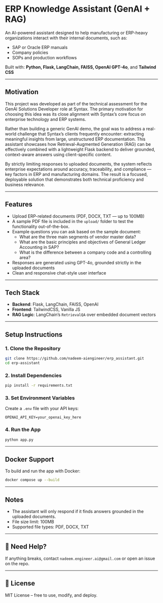 
# ERP Knowledge Assistant (GenAI + RAG)

An AI-powered assistant designed to help manufacturing or ERP-heavy organizations interact with their internal documents, such as:
- SAP or Oracle ERP manuals
- Company policies
- SOPs and production workflows

Built with: **Python, Flask, LangChain, FAISS, OpenAI GPT-4o**, and **Tailwind CSS**

---

## Motivation

This project was developed as part of the technical assessment for the GenAI Solutions Developer role at Syntax. The primary motivation for choosing this idea was its close alignment with Syntax’s core focus on enterprise technology and ERP systems.

Rather than building a generic GenAI demo, the goal was to address a real-world challenge that Syntax’s clients frequently encounter: extracting meaningful insights from large, unstructured ERP documentation. This assistant showcases how Retrieval-Augmented Generation (RAG) can be effectively combined with a lightweight Flask backend to deliver grounded, context-aware answers using client-specific content.

By strictly limiting responses to uploaded documents, the system reflects enterprise expectations around accuracy, traceability, and compliance — key factors in ERP and manufacturing domains. The result is a focused, deployable solution that demonstrates both technical proficiency and business relevance.

---

## Features

- Upload ERP-related documents (PDF, DOCX, TXT — up to 100MB)
- A sample PDF file is included in the `upload/` folder to test the functionality out-of-the-box.
- Example questions you can ask based on the sample document:
  - What are the three main segments of vendor master data?
  - What are the basic principles and objectives of General Ledger Accounting in SAP?
  - What is the difference between a company code and a controlling area?
- Responses are generated using GPT-4o, grounded strictly in the uploaded documents
- Clean and responsive chat-style user interface

---

## Tech Stack

- **Backend**: Flask, LangChain, FAISS, OpenAI
- **Frontend**: TailwindCSS, Vanilla JS
- **RAG Logic**: LangChain’s `RetrievalQA` over embedded document vectors

---

## Setup Instructions

### 1. Clone the Repository

```bash
git clone https://github.com/nadeem-aiengineer/erp_assistant.git
cd erp-assistant
```

### 2. Install Dependencies

```bash
pip install -r requirements.txt
```

### 3. Set Environment Variables

Create a `.env` file with your API keys:

```
OPENAI_API_KEY=your_openai_key_here
```

### 4. Run the App

```bash
python app.py
```

---

## Docker Support

To build and run the app with Docker:

```bash
docker compose up --build
```

---

## Notes

- The assistant will only respond if it finds answers grounded in the uploaded documents.
- File size limit: 100MB
- Supported file types: PDF, DOCX, TXT


---

## 🙋 Need Help?

If anything breaks, contact `nadeem.engineer.ai@gmail.com` or open an issue on the repo.

---

## 📄 License

MIT License – free to use, modify, and deploy.
